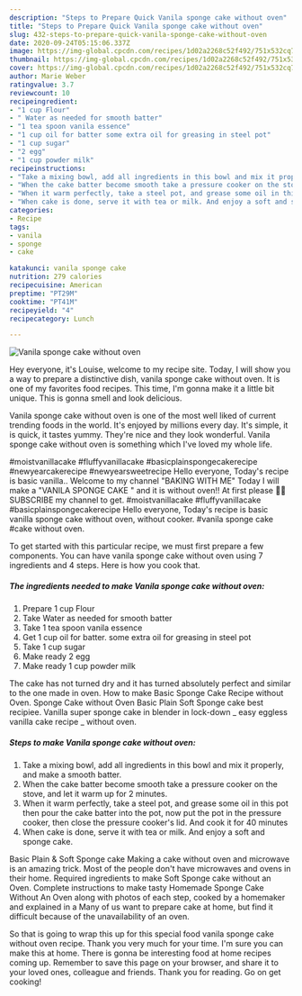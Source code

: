 ```yaml
---
description: "Steps to Prepare Quick Vanila sponge cake without oven"
title: "Steps to Prepare Quick Vanila sponge cake without oven"
slug: 432-steps-to-prepare-quick-vanila-sponge-cake-without-oven
date: 2020-09-24T05:15:06.337Z
image: https://img-global.cpcdn.com/recipes/1d02a2268c52f492/751x532cq70/vanila-sponge-cake-without-oven-recipe-main-photo.jpg
thumbnail: https://img-global.cpcdn.com/recipes/1d02a2268c52f492/751x532cq70/vanila-sponge-cake-without-oven-recipe-main-photo.jpg
cover: https://img-global.cpcdn.com/recipes/1d02a2268c52f492/751x532cq70/vanila-sponge-cake-without-oven-recipe-main-photo.jpg
author: Marie Weber
ratingvalue: 3.7
reviewcount: 10
recipeingredient:
- "1 cup Flour"
- " Water as needed for smooth batter"
- "1 tea spoon vanila essence"
- "1 cup oil for batter some extra oil for greasing in steel pot"
- "1 cup sugar"
- "2 egg"
- "1 cup powder milk"
recipeinstructions:
- "Take a mixing bowl, add all ingredients in this bowl and mix it properly, and make a smooth batter."
- "When the cake batter become smooth take a pressure cooker on the stove, and let it warm up for 2 minutes."
- "When it warm perfectly, take a steel pot, and grease some oil in this pot then pour the cake batter into the pot, now put the pot in the pressure cooker, then close the pressure cooker&#39;s lid. And cook it for 40 minutes"
- "When cake is done, serve it with tea or milk. And enjoy a soft and sponge cake."
categories:
- Recipe
tags:
- vanila
- sponge
- cake

katakunci: vanila sponge cake 
nutrition: 279 calories
recipecuisine: American
preptime: "PT29M"
cooktime: "PT41M"
recipeyield: "4"
recipecategory: Lunch

---
```



![Vanila sponge cake without oven](https://img-global.cpcdn.com/recipes/1d02a2268c52f492/751x532cq70/vanila-sponge-cake-without-oven-recipe-main-photo.jpg)

Hey everyone, it's Louise, welcome to my recipe site. Today, I will show you a way to prepare a distinctive dish, vanila sponge cake without oven. It is one of my favorites food recipes. This time, I'm gonna make it a little bit unique. This is gonna smell and look delicious.

Vanila sponge cake without oven is one of the most well liked of current trending foods in the world. It's enjoyed by millions every day. It's simple, it is quick, it tastes yummy. They're nice and they look wonderful. Vanila sponge cake without oven is something which I've loved my whole life.

#moistvanillacake #fluffyvanillacake #basicplainspongecakerecipe #newyearcakerecipe #newyearsweetrecipe Hello everyone, Today&#39;s recipe is basic vanilla.. Welcome to my channel &#34;BAKING WITH ME&#34; Today I will make a &#34;VANILA SPONGE CAKE &#34; and it is without oven!! At first please 🙏🙏 SUBSCRIBE my channel to get. #moistvanillacake #fluffyvanillacake #basicplainspongecakerecipe Hello everyone, Today&#39;s recipe is basic vanilla sponge cake without oven, without cooker. #vanila sponge cake #cake without oven.


To get started with this particular recipe, we must first prepare a few components. You can have vanila sponge cake without oven using 7 ingredients and 4 steps. Here is how you cook that.

<!--inarticleads1-->

##### The ingredients needed to make Vanila sponge cake without oven:

1. Prepare 1 cup Flour
1. Take  Water as needed for smooth batter
1. Take 1 tea spoon vanila essence
1. Get 1 cup oil for batter. some extra oil for greasing in steel pot
1. Take 1 cup sugar
1. Make ready 2 egg
1. Make ready 1 cup powder milk


The cake has not turned dry and it has turned absolutely perfect and similar to the one made in oven. How to make Basic Sponge Cake Recipe without Oven. Sponge Cake without Oven Basic Plain Soft Sponge cake best recipiee. Vanilla super sponge cake in blender in lock-down _ easy eggless vanilla cake recipe _ without oven. 

<!--inarticleads2-->

##### Steps to make Vanila sponge cake without oven:

1. Take a mixing bowl, add all ingredients in this bowl and mix it properly, and make a smooth batter.
1. When the cake batter become smooth take a pressure cooker on the stove, and let it warm up for 2 minutes.
1. When it warm perfectly, take a steel pot, and grease some oil in this pot then pour the cake batter into the pot, now put the pot in the pressure cooker, then close the pressure cooker&#39;s lid. And cook it for 40 minutes
1. When cake is done, serve it with tea or milk. And enjoy a soft and sponge cake.


Basic Plain &amp; Soft Sponge cake Making a cake without oven and microwave is an amazing trick. Most of the people don&#39;t have microwaves and ovens in their home. Required ingredients to make Soft Sponge cake without an Oven. Complete instructions to make tasty Homemade Sponge Cake Without An Oven along with photos of each step, cooked by a homemaker and explained in a Many of us want to prepare cake at home, but find it difficult because of the unavailability of an oven. 

So that is going to wrap this up for this special food vanila sponge cake without oven recipe. Thank you very much for your time. I'm sure you can make this at home. There is gonna be interesting food at home recipes coming up. Remember to save this page on your browser, and share it to your loved ones, colleague and friends. Thank you for reading. Go on get cooking!
